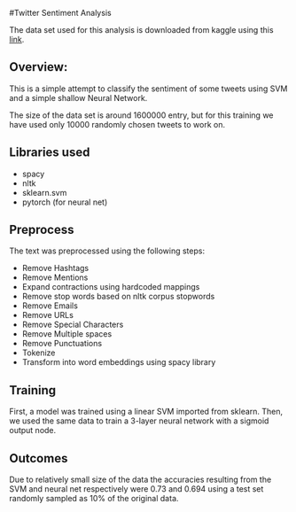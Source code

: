 #Twitter Sentiment Analysis

The data set used for this analysis is downloaded from kaggle using this [link](https://www.kaggle.com/kazanova/sentiment140).


## Overview:

This is a simple attempt to classify the sentiment of some tweets using SVM and a simple shallow Neural Network.

The size of the data set is around 1600000 entry, but for this training we have used only 10000 randomly chosen tweets to work on.

## Libraries used

* spacy
* nltk
* sklearn.svm
* pytorch (for neural net)

## Preprocess

The text was preprocessed using the following steps:

* Remove Hashtags
* Remove Mentions
* Expand contractions using hardcoded mappings
* Remove stop words based on nltk corpus stopwords
* Remove Emails
* Remove URLs
* Remove Special Characters
* Remove Multiple spaces
* Remove Punctuations
* Tokenize
* Transform into word embeddings using spacy library


## Training


First, a model was trained using a linear SVM imported from sklearn. Then, we used the same data to train a 3-layer neural network with a sigmoid output node.


## Outcomes

Due to relatively small size of the data the accuracies resulting from the SVM and neural net respectively were 0.73 and 0.694 using a test set randomly sampled as 10% of the original data.
